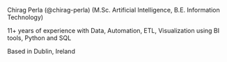 Chirag Perla (@chirag-perla)
(M.Sc. Artificial Intelligence, B.E. Information Technology)

11+ years of experience with Data, Automation, ETL, Visualization using BI tools, Python and SQL

Based in Dublin, Ireland
